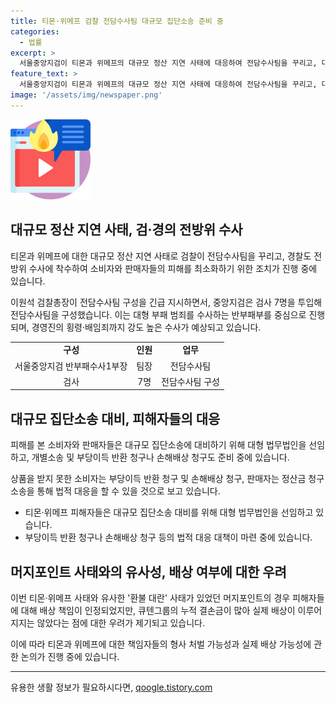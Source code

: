 ```yaml
---
title: 티몬·위메프 검찰 전담수사팀 대규모 집단소송 준비 중
categories:
  - 법률
excerpt: >
  서울중앙지검이 티몬과 위메프의 대규모 정산 지연 사태에 대응하여 전담수사팀을 꾸리고, 대형 부패 범죄를 수사할 예정이라고 합니다. 피해를 본 소비자와 판매자들은 대규모 집단소송도 준비 중이며, 경찰도 즉각적인 수사에 착수했습니다. 또한, 법조계에서는 형사 처벌이 가능하다는 시각을 제시했습니다. 피해자들은 부당이득 반환 청구나 손해배상 청구를 할 수 있으며, 판매자들도 상대로 정산금 청구 소송을 제기할 수 있다는 것으로 알려졌습니다.
feature_text: >
  서울중앙지검이 티몬과 위메프의 대규모 정산 지연 사태에 대응하여 전담수사팀을 꾸리고, 대형 부패 범죄를 수사할 예정이라고 합니다. 피해를 본 소비자와 판매자들은 대규모 집단소송도 준비 중이며, 경찰도 즉각적인 수사에 착수했습니다. 또한, 법조계에서는 형사 처벌이 가능하다는 시각을 제시했습니다. 피해자들은 부당이득 반환 청구나 손해배상 청구를 할 수 있으며, 판매자들도 상대로 정산금 청구 소송을 제기할 수 있다는 것으로 알려졌습니다.
image: '/assets/img/newspaper.png'
---
```


<p><img src="/assets/img/news.png" alt="rentncar 속보" /></p>

<h2 data-ke-size="size26">대규모 정산 지연 사태, 검·경의 전방위 수사</h2>

<p data-ke-size="size16">티몬과 위메프에 대한 대규모 정산 지연 사태로 검찰이 전담수사팀을 꾸리고, 경찰도 전방위 수사에 착수하여 소비자와 판매자들의 피해를 최소화하기 위한 조치가 진행 중에 있습니다.</p>

<p data-ke-size="size16">이원석 검찰총장이 전담수사팀 구성을 긴급 지시하면서, 중앙지검은 검사 7명을 투입해 전담수사팀을 구성했습니다. 이는 대형 부패 범죄를 수사하는 반부패부를 중심으로 진행되며, 경영진의 횡령·배임죄까지 강도 높은 수사가 예상되고 있습니다.</p>

<table>
  <tr>
    <td style="text-align: center; height: 17px;"><b>구성</b></td>
    <td style="text-align: center; height: 17px;"><b>인원</b></td>
    <td style="text-align: center; height: 17px;"><b>업무</b></td>
  </tr>
  <tr>
    <td style="text-align: center; height: 17px;">서울중앙지검 반부패수사1부장</td>
    <td style="text-align: center; height: 17px;">팀장</td>
    <td style="text-align: center; height: 17px;">전담수사팀</td>
  </tr>
  <tr>
    <td style="text-align: center; height: 17px;">검사</td>
    <td style="text-align: center; height: 17px;">7명</td>
    <td style="text-align: center; height: 17px;">전담수사팀 구성</td>
  </tr>
</table>

<h2 data-ke-size="size26">대규모 집단소송 대비, 피해자들의 대응</h2>

<p data-ke-size="size16">피해를 본 소비자와 판매자들은 대규모 집단소송에 대비하기 위해 대형 법무법인을 선임하고, 개별소송 및 부당이득 반환 청구나 손해배상 청구도 준비 중에 있습니다.</p>

<p data-ke-size="size16">상품을 받지 못한 소비자는 부당이득 반환 청구 및 손해배상 청구, 판매자는 정산금 청구 소송을 통해 법적 대응을 할 수 있을 것으로 보고 있습니다.</p>

<ul>
  <li>티몬·위메프 피해자들은 대규모 집단소송 대비를 위해 대형 법무법인을 선임하고 있습니다.</li>
  <li>부당이득 반환 청구나 손해배상 청구 등의 법적 대응 대책이 마련 중에 있습니다.</li>
</ul>

<h2 data-ke-size="size26">머지포인트 사태와의 유사성, 배상 여부에 대한 우려</h2>

<p data-ke-size="size16">이번 티몬·위메프 사태와 유사한 '환불 대란' 사태가 있었던 머지포인트의 경우 피해자들에 대해 배상 책임이 인정되었지만, 큐텐그룹의 누적 결손금이 많아 실제 배상이 이루어지지는 않았다는 점에 대한 우려가 제기되고 있습니다.</p>

<p data-ke-size="size16">이에 따라 티몬과 위메프에 대한 책임자들의 형사 처벌 가능성과 실제 배상 가능성에 관한 논의가 진행 중에 있습니다.</p>

<hr>
유용한 생활 정보가 필요하시다면, <a href="https://qoogle.tistory.com" rel="dofollow">qoogle.tistory.com</a>



